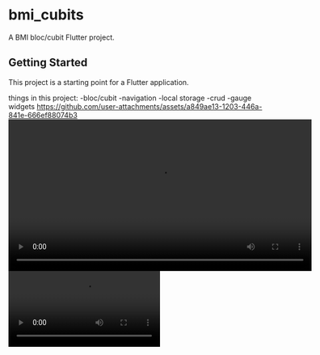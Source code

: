 # bmi_cubits

A BMI bloc/cubit Flutter project.

## Getting Started

This project is a starting point for a Flutter application.

things in this project:
-bloc/cubit
-navigation
-local storage
-crud
-gauge widgets
https://github.com/user-attachments/assets/a849ae13-1203-446a-841e-666ef88074b3
<video src="assets/videos/sample_app.mp4" controls width="600"></video>
![Demo GIF](assets/videos/sample_app.mp4)
